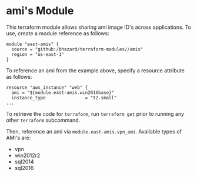 # ami's Module

This terraform module allows sharing ami image ID's across applications.
To use, create a module reference as follows:

    module "east-amis" {
      source = "github:/bhazard/terraform-modules//amis"
      region = "us-east-1"
    }

To reference an ami from the example above, specify a resource attribute as
follows:

    resource "aws_instance" "web" {
      ami = "${module.east-amis.win2016base}"
      instance_type               = "t2.small"
    ...

To retrieve the code for `terraform`, run `terraform get` prior to running any
other `terraform` subcommand.

Then, reference an ami via `module.east-amis.vpn_ami`.  Available types of AMI's
are:

- vpn
- win2012r2
- sql2014
- sql2016
